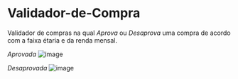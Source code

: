# Validador-de-Compra

Validador de compras na qual _Aprova_ ou _Desaprova_ uma compra de acordo com a faixa étaria e da renda mensal.

_Aprovada_
![image](https://github.com/GustavoOfSmach/Validador-de-Compra/assets/76416937/44ec709a-a796-4726-91b2-d93304853126)


_Desaprovada_
![image](https://github.com/GustavoOfSmach/Validador-de-Compra/assets/76416937/16d15151-71c7-42b3-9bb6-1542ca5bac9c)
